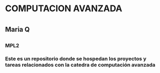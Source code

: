 <h1>COMPUTACION AVANZADA<h1>
<h2> Maria Q<h2>
<h3>MPL2 <h3> 


<p>Este es un repositorio donde se hospedan los proyectos y tareas relacionados con la catedra de computación avanzada<p>